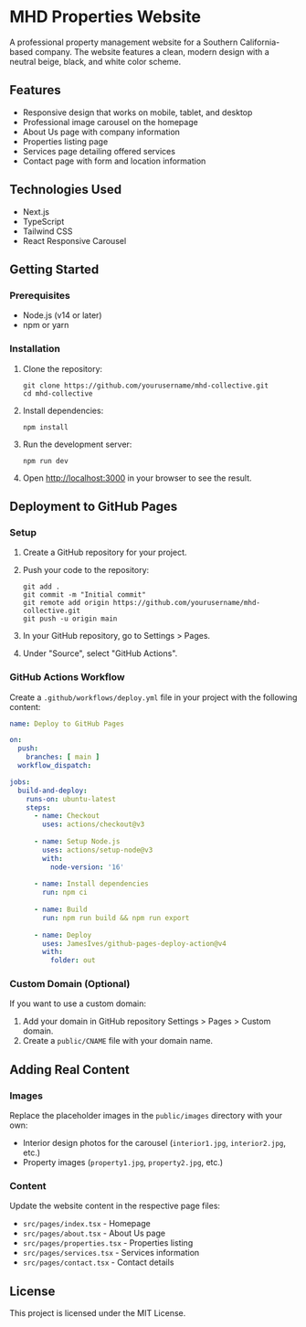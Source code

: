 # MHD Properties Website

A professional property management website for a Southern California-based company. The website features a clean, modern design with a neutral beige, black, and white color scheme.

## Features

- Responsive design that works on mobile, tablet, and desktop
- Professional image carousel on the homepage
- About Us page with company information
- Properties listing page
- Services page detailing offered services
- Contact page with form and location information

## Technologies Used

- Next.js
- TypeScript
- Tailwind CSS
- React Responsive Carousel

## Getting Started

### Prerequisites

- Node.js (v14 or later)
- npm or yarn

### Installation

1. Clone the repository:
   ```
   git clone https://github.com/yourusername/mhd-collective.git
   cd mhd-collective
   ```

2. Install dependencies:
   ```
   npm install
   ```

3. Run the development server:
   ```
   npm run dev
   ```

4. Open [http://localhost:3000](http://localhost:3000) in your browser to see the result.

## Deployment to GitHub Pages

### Setup

1. Create a GitHub repository for your project.

2. Push your code to the repository:
   ```
   git add .
   git commit -m "Initial commit"
   git remote add origin https://github.com/yourusername/mhd-collective.git
   git push -u origin main
   ```

3. In your GitHub repository, go to Settings > Pages.

4. Under "Source", select "GitHub Actions".

### GitHub Actions Workflow

Create a `.github/workflows/deploy.yml` file in your project with the following content:

```yaml
name: Deploy to GitHub Pages

on:
  push:
    branches: [ main ]
  workflow_dispatch:

jobs:
  build-and-deploy:
    runs-on: ubuntu-latest
    steps:
      - name: Checkout
        uses: actions/checkout@v3
        
      - name: Setup Node.js
        uses: actions/setup-node@v3
        with:
          node-version: '16'
          
      - name: Install dependencies
        run: npm ci
        
      - name: Build
        run: npm run build && npm run export
        
      - name: Deploy
        uses: JamesIves/github-pages-deploy-action@v4
        with:
          folder: out
```

### Custom Domain (Optional)

If you want to use a custom domain:

1. Add your domain in GitHub repository Settings > Pages > Custom domain.
2. Create a `public/CNAME` file with your domain name.

## Adding Real Content

### Images

Replace the placeholder images in the `public/images` directory with your own:

- Interior design photos for the carousel (`interior1.jpg`, `interior2.jpg`, etc.)
- Property images (`property1.jpg`, `property2.jpg`, etc.)

### Content

Update the website content in the respective page files:

- `src/pages/index.tsx` - Homepage
- `src/pages/about.tsx` - About Us page
- `src/pages/properties.tsx` - Properties listing
- `src/pages/services.tsx` - Services information
- `src/pages/contact.tsx` - Contact details

## License

This project is licensed under the MIT License.
